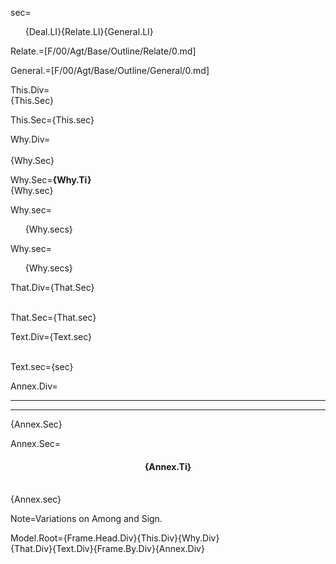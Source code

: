 sec=<ol>{Deal.LI}{Relate.LI}{General.LI}</ol>

Relate.=[F/00/Agt/Base/Outline/Relate/0.md]  

General.=[F/00/Agt/Base/Outline/General/0.md]

This.Div=<br>{This.Sec}<br>

This.Sec={This.sec}

Why.Div=<br><br>{Why.Sec}

Why.Sec=<b>{Why.Ti}</b><br>{Why.sec}

Why.sec=<ul type="none"><li>{Why.secs}</li></ul>

Why.sec=<ul type="none"><li>{Why.secs}</li></ul>

That.Div={That.Sec}<br><br>

That.Sec={That.sec}

Text.Div={Text.sec}<br><br>

Text.sec={sec}

Annex.Div=<hr><hr>{Annex.Sec}

Annex.Sec=<center><h4>{Annex.Ti}</h4></center><br>{Annex.sec}

Note=Variations on Among and Sign.  

Model.Root={Frame.Head.Div}{This.Div}{Why.Div}<br>{That.Div}{Text.Div}{Frame.By.Div}{Annex.Div}
